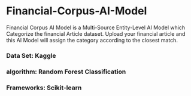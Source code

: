 # Financial-Corpus-AI-Model
Financial Corpus AI Model is a Multi-Source Entity-Level AI Model which Categorize the financial Article dataset.
Upload your financial article and this AI Model will assign the category according to the closest match.

### Data Set: Kaggle
### algorithm: Random Forest Classification
### Frameworks: Scikit-learn

